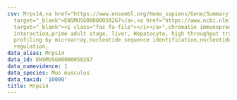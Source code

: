 ```yaml
---
csv: Mrps14,<a href="https://www.ensembl.org/Homo_sapiens/Gene/Summary?db=core;g=ENSMUSG00000058267"
  target="_blank">ENSMUSG00000058267</a>,<a href="https://www.ncbi.nlm.nih.gov/pubmed/23834426"
  target="_blank"><i class="fas fa-file"></i></a>",chromatin immunoprecipitation assay,direct
  interaction,prime adult stage, liver, Hepatocyte, high throughput transcription
  profiling by microarray,nucleotide sequence identification,nucleotide sequence identification,transcriptional
  regulation,
data_alias: Mrps14
data_id: ENSMUSG00000058267
data_numevidence: 1
data_species: Mus musculus
data_taxid: '10090'
title: Mrps14
---
```

